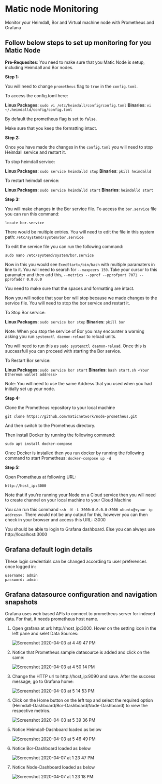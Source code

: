 # Matic node Monitoring

Monitor your Heimdall, Bor and Virtual machine node with Prometheus and Grafana

## Follow below steps to set up monitoring for you Matic Node

**Pre-Requesites**: You need to make sure that you Matic Node is setup, including Heimdall and Bor nodes. 

**Step 1:**

You will need to change `prometheus` flag to `true` in the `config.toml`. 

To access the config.toml here:

**Linux Packages**: `sudo vi /etc/heimdall/config/config.toml`
**Binaries**: `vi ~/.heimdalld/config/config.toml`

By default the prometheus flag is set to `false`.

Make sure that you keep the formatting intact.

**Step 2:**

Once you have made the changes in the `config.toml` you will need to stop Heimdall service and restart it.

To stop heimdall service:

**Linux Packages**: `sudo service heimdalld stop`
**Binaries**: `pkill heimdalld`

To restart heimdall service:

**Linux Packages**: `sudo service heimdalld start`
**Binaries**: `heimdalld start`

**Step 3:**

You will make changes in the Bor service file. To access the `bor.service` file you can run this command:

`locate bor.service`

There would be multiple entries. You will need to edit the file in this system path: `/etc/systemd/system/bor.service`

To edit the service file you can run the following command:

`sudo nano /etc/systemd/system/bor.service`

Now in this you would see `ExecStart=/bin/bash` with multiple paramaters in line to it. You will need to search for `--maxpeers 150`. Take your cursor to this paramater and then add this, `--metrics --pprof --pprofport 7071 --pprofaddr 0.0.0.0`

You need to make sure that the spaces and formatting are intact.

Now you will notice that your bor will stop because we made changes to the service file. You will need to stop the bor service and restart it.

To Stop Bor service:

**Linux Packages**: `sudo service bor stop`
**Binaries**: `pkill bor`

Note: When you stop the service of Bor you may encounter a warning asking you run `systemctl daemon-reload` to reload units.

You will need to run this as `sudo systemctl daemon-reload`. Once this is successfull you can proceed with starting the Bor service.

To Restart Bor service:

**Linux Packages**: `sudo service bor start`
**Binaries**: `bash start.sh <Your Ethereum wallet address>`

Note: You will need to use the same Address that you used when you had initially set up your node.

**Step 4:**

Clone the Prometheus repository to your local machine

`git clone https://github.com/maticnetwork/node-prometheus.git`

And then switch to the Prometheus directory.

Then install Docker by running the following command:

`sudo apt install docker-compose`

Once Docker is installed then you run docker by running the following command to start Prometheus: `docker-compose up -d`

**Step 5:**

Open Prometheus at following URL:

```
http://host_ip:3000
```
Note that if you're running your Node on a Cloud service then you will need to create channel on your local machine to your Cloud Machine

You can run this command `ssh -N -L 3000:0.0.0.0:3000 ubuntu@<your ip address>`. There would not be any output for this, however you can then check in your browser and access this URL: <your ip address>:3000

You should be able to login to Grafana dashboard. Else you can always use http://localhost:3000

## Grafana default login details

These login credentials can be changed according to user preferences once logged in:

```
username: admin
password: admin
```

## Grafana datasource configuration and navigation snapshots

Grafana uses web based APIs to connect to prometheus server for indexed data. For that, it needs prometheus host name.


1. Open grafana at url: http://host_ip:3000. Hover on the setting icon in the left pane and selet Data Sources:



    ![Screenshot 2020-04-03 at 4 49 47 PM](https://user-images.githubusercontent.com/31979627/78356085-8bf3a480-75cc-11ea-9ed0-635edd495c96.png)


2. Notice that Prometheus sample datasource is added and click on the same:


     ![Screenshot 2020-04-03 at 4 50 14 PM](https://user-images.githubusercontent.com/31979627/78356289-e856c400-75cc-11ea-86da-e94d742a07f7.png)


3. Change the HTTP url to http://host_ip:9090 and save. After the success message, go to Grafana home:


     ![Screenshot 2020-04-03 at 5 14 53 PM](https://user-images.githubusercontent.com/31979627/78357564-4dabb480-75cf-11ea-9c9c-f6e8daadec47.png)


4. Click on the Home button on the left top and select the required option (Heimdall-Dashboard/Bor-Dashboard/Node-Dashboard) to view the respective metrics.


     ![Screenshot 2020-04-03 at 5 39 36 PM](https://user-images.githubusercontent.com/31979627/78359766-543c2b00-75d3-11ea-8b62-d8e8ee422191.png)

5. Notice Heimdall-Dashboard loaded as below

     ![Screenshot 2020-04-03 at 5 46 49 PM](https://user-images.githubusercontent.com/31979627/78359855-78980780-75d3-11ea-8cdf-8db0cb5ac4cc.png)

6. Notice Bor-Dashboard loaded as below
     
     ![Screenshot 2020-04-07 at 1 23 47 PM](https://user-images.githubusercontent.com/31979627/78644246-33c1e880-78d3-11ea-9073-afe8077ab917.png)
     
7. Notice Node-Dashboard loaded as below

     ![Screenshot 2020-04-07 at 1 23 18 PM](https://user-images.githubusercontent.com/31979627/78644461-89969080-78d3-11ea-9123-8587653c9d9a.png)
     

